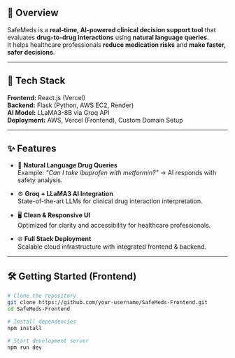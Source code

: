 
## 📖 Overview
SafeMeds is a **real-time, AI-powered clinical decision support tool** that evaluates **drug-to-drug interactions** using **natural language queries**.  
It helps healthcare professionals **reduce medication risks** and **make faster, safer decisions**.

---

## 🧠 Tech Stack
**Frontend:** React.js (Vercel)  
**Backend:** Flask (Python, AWS EC2, Render)  
**AI Model:** LLaMA3-8B via Groq API  
**Deployment:** AWS, Vercel (Frontend), Custom Domain Setup  

---

## ✨ Features
- 🔎 **Natural Language Drug Queries**  
  Example: *"Can I take ibuprofen with metformin?"* → AI responds with safety analysis.  

- ⚙️ **Groq + LLaMA3 AI Integration**  
  State-of-the-art LLMs for clinical drug interaction interpretation.  

- 🖥️ **Clean & Responsive UI**  
  Optimized for clarity and accessibility for healthcare professionals.  

- 🌐 **Full Stack Deployment**  
  Scalable cloud infrastructure with integrated frontend & backend.

---



## 🛠️ Getting Started (Frontend)

```bash
# Clone the repository
git clone https://github.com/your-username/SafeMeds-Frontend.git
cd SafeMeds-Frontend

# Install dependencies
npm install

# Start development server
npm run dev
